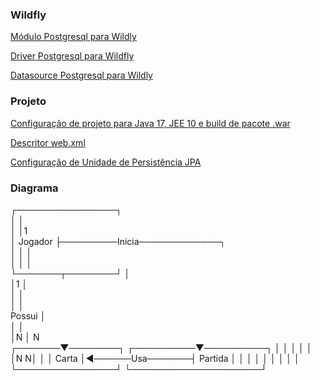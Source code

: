 

### Wildfly

[Módulo Postgresql para Wildly](https://github.com/hmhallan/imersao-jee10/blob/main/wildfly/module.xml#L9)

[Driver Postgresql para Wildfly](https://github.com/hmhallan/imersao-jee10/blob/main/wildfly/datasource.xml#L9)

[Datasource Postgresql para Wildly](https://github.com/hmhallan/imersao-jee10/blob/main/wildfly/datasource.xml#L1)

### Projeto

[Configuração de projeto para Java 17, JEE 10 e build de pacote .war](https://github.com/hmhallan/imersao-jee10/blob/main/descriptors/pom.xml)

[Descritor web.xml](https://github.com/hmhallan/imersao-jee10/blob/main/descriptors/web.xml)

[Configuração de Unidade de Persistência JPA](https://github.com/hmhallan/imersao-jee10/blob/main/descriptors/persistence.xml)


### Diagrama

┌────────────────┐                                        
│                │                                        
│                │1                                       
│     Jogador    ├─────────Inicia─────────────┐           
│                │                            │           
│                │                            │           
└───────┬────────┘                            │           
        │1                                    │           
        │                                     │           
        │                                     │           
      Possui                                  │           
        │                                     │           
        │N                                    │ N         
┌───────▼────────┐                 ┌──────────▼──────────┐
│                │                 │                     │
│                │N               N│                     │
│     Carta      │◄──────Usa───────┤       Partida       │
│                │                 │                     │
│                │                 │                     │
└────────────────┘                 └─────────────────────┘